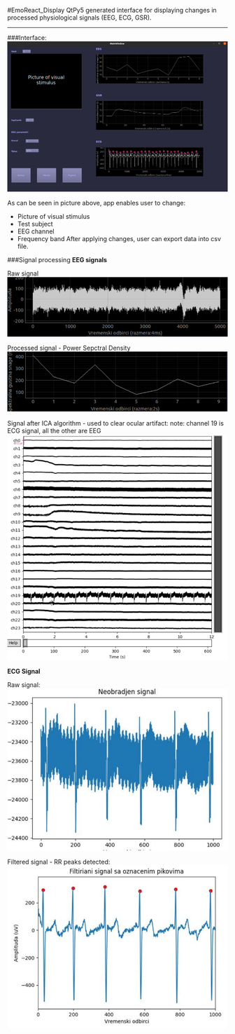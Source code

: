 #EmoReact_Display
QtPy5 generated interface for displaying changes in processed
physiological signals (EEG, ECG, GSR). 
<hr>

###Interface:
![display.png](https://raw.githubusercontent.com/bezareva/static/master/EmoReact_Display/display.png)

As can be seen in picture above, app enables user to change:

- Picture of visual stimulus 
- Test subject
- EEG channel
- Frequency band 
After applying changes, user can export data into csv file.

###Signal processing
**EEG signals**

Raw signal
![eeg_before.png](https://raw.githubusercontent.com/bezareva/static/master/EmoReact_Display/eeg_before.png)

Processed signal - Power Sepctral Density
![eeg_PSD.png](https://raw.githubusercontent.com/bezareva/static/master/EmoReact_Display/eeg_PSD.png)

Signal after ICA algorithm - used to clear ocular artifact:
note: channel 19 is ECG signal, all the other are EEG
![EEG_cleared_ICA.png](https://raw.githubusercontent.com/bezareva/static/master/EmoReact_Display/EEG_cleared_ICA.png)

**ECG Signal**

Raw signal:
![ecg_before.png](https://raw.githubusercontent.com/bezareva/static/master/EmoReact_Display/ecg_before.png)

Filtered signal - RR peaks detected:
![ecg_after.png](https://raw.githubusercontent.com/bezareva/static/master/EmoReact_Display/ecg_after.png)


